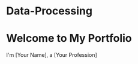 # Data-Processing
<!DOCTYPE html>
<html>
<head>
    <title>My Portfolio</title>
</head>
<body>
    <h1>Welcome to My Portfolio</h1>
    <p>I'm [Your Name], a [Your Profession]</p>
</body>
</html>
